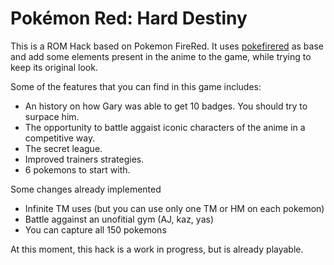 # Pokémon Red: Hard Destiny

This is a ROM Hack based on Pokemon FireRed. It uses [pokefirered](https://github.com/pret/pokefirered) as base and add some elements present in the anime to the game, while trying to keep its original look.

Some of the features that you can find in this game includes:
* An history on how Gary was able to get 10 badges. You should try to surpace him.
* The opportunity to battle aggaist iconic characters of the anime in a competitive way.
* The secret league.
* Improved trainers strategies.
* 6 pokemons to start with.

Some changes already implemented
* Infinite TM uses (but you can use only one TM or HM on each pokemon)
* Battle aggainst an unofitial gym (AJ, kaz, yas)
* You can capture all 150 pokemons

At this moment, this hack is a work in progress, but is already playable.
